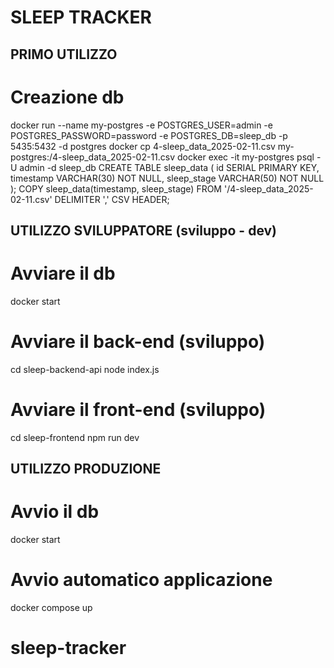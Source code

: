 # SLEEP TRACKER

## PRIMO UTILIZZO
# Creazione db
docker run --name my-postgres -e POSTGRES_USER=admin -e POSTGRES_PASSWORD=password -e POSTGRES_DB=sleep_db -p 5435:5432 -d postgres
docker cp 4-sleep_data_2025-02-11.csv my-postgres:/4-sleep_data_2025-02-11.csv
docker exec -it my-postgres psql -U admin -d sleep_db
CREATE TABLE sleep_data (
  id SERIAL PRIMARY KEY,
  timestamp VARCHAR(30) NOT NULL,
  sleep_stage VARCHAR(50) NOT NULL
);
COPY sleep_data(timestamp, sleep_stage)
FROM '/4-sleep_data_2025-02-11.csv'
DELIMITER ','
CSV HEADER;


## UTILIZZO SVILUPPATORE (sviluppo - dev)
# Avviare il db
docker start <container-id>

# Avviare il back-end (sviluppo)
cd sleep-backend-api
node index.js

# Avviare il front-end (sviluppo)
cd sleep-frontend
npm run dev


## UTILIZZO PRODUZIONE
# Avvio il db
docker start <container-id>

# Avvio automatico applicazione
docker compose up
# sleep-tracker
